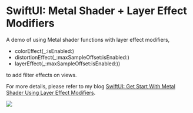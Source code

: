 
# SwiftUI: Metal Shader + Layer Effect Modifiers


A demo of using Metal shader functions with layer effect modifiers, 

- colorEffect(_:isEnabled:)
- distortionEffect(_:maxSampleOffset:isEnabled:)
- layerEffect(_:maxSampleOffset:isEnabled:))

to add filter effects on views.

For more details, please refer to my blog [SwiftUI: Get Start With Metal Shader Using Layer Effect Modifiers]().

![](./demo.gif)
